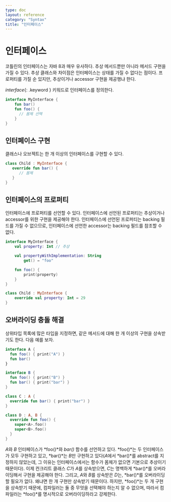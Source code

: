 ```yaml
---
type: doc
layout: reference
category: "Syntax"
title: "인터페이스"
---
```


# 인터페이스

코틀린의 인터페이스는 자바 8과 매우 유사하다. 추상 메서드뿐만 아니라 메서드 구현을 가질 수 있다.
추상 클래스와 차이점은 인터페이스는 상태를 가질 수 없다는 점이다. 프로퍼티를 가질 순 있지만,
추상이거나 accessor 구현을 제공행냐 한다.

*interface*{: .keyword } 키워드로 인터페이스를 정의한다.

``` kotlin
interface MyInterface {
    fun bar()
    fun foo() {
      // 몸체 선택
    }
}
```

## 인터페이스 구현

클래스나 오브젝트는 한 개 이상의 인터페이스를 구현할 수 있다.

``` kotlin
class Child : MyInterface {
   override fun bar() {
      // 몸체
   }
}
```

## 인터페이스의 프로퍼티

인터페이스에 프로퍼티를 선언할 수 있다. 인터페이스에 선언된 프로퍼티는 추상이거나 accessor를 위한 구현을 제공해야 한다.
인터페이스에 선언된 프로퍼티는 backing 필드를 가질 수 없으므로, 인터페이스에 선언한 accessor는 backing 필드를 참조할 수 없다.

``` kotlin
interface MyInterface {
    val property: Int // 추상

    val propertyWithImplementation: String
        get() = "foo"

    fun foo() {
        print(property)
    }
}

class Child : MyInterface {
    override val property: Int = 29
}
```

## 오버라이딩 충돌 해결

상위타입 목록에 많은 타입을 지정하면, 같은 메서드에 대해 한 개 이상의 구현을 상속받기도 한다. 다음 예를 보자.

``` kotlin
interface A {
  fun foo() { print("A") }
  fun bar()
}

interface B {
  fun foo() { print("B") }
  fun bar() { print("bar") }
}

class C : A {
  override fun bar() { print("bar") }
}

class D : A, B {
  override fun foo() {
    super<A>.foo()
    super<B>.foo()
  }
}
```

*A*와 *B* 인터페이스가 *foo()*와 *bar()* 함수를 선언하고 있다. *foo()*는 두 인터페이스가 모두 구현하고 있고, *bar()*는 *B*만 구현하고 있다(*A*에서 *bar()*를 abstract를 지정하지 않았는데,
그 이유는 인터페이스에서는 함수가 몸체가 없으면 기본으로 추상이기 때문이다). 이제 컨크리트 클래스 *C*가 *A*를 상속받으면, *C*는 명백하게 *bar()*를 오버라이딩해서 구현을 제공해야 한다.
그리고, *A*와 *B*를 상속받은 *D*는, *bar()*를 오버라이딩 할 필요가 없다. 왜냐면 한 개 구현만 상속받기 때문이다.
하지만, *foo()*는 두 개 구현을 상속받기 때문에, 컴파일러는 둘 중 무엇을 선택해야 하는지 알 수 없으며, 따라서 컴파일러는 *foo()*를 명시적으로 오버라이딩하라고 강제한다.
